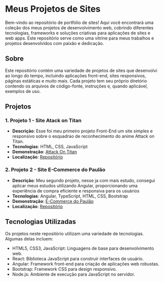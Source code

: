 # Meus Projetos de Sites

Bem-vindo ao repositório de portfólio de sites! Aqui você encontrará uma coleção dos meus projetos de desenvolvimento web, cobrindo diferentes tecnologias, 
frameworks e soluções criativas para aplicações de sites e web apps. Este repositório serve como uma vitrine para meus trabalhos e projetos desenvolvidos com paixão e dedicação.

## Sobre

Este repositório contém uma variedade de projetos de sites que desenvolvi ao longo do tempo, incluindo aplicações front-end, 
sites responsivos, páginas estáticas e muito mais. Cada projeto tem seu próprio diretório contendo os arquivos de código-fonte, instruções e, quando aplicável, exemplos de uso.

## Projetos

### 1. **Projeto 1 - Site Atack on Titan**
   - **Descrição**: Esse foi meu primeiro projeto Front-End um site simples e responsivo sobre o esquadrao de reconhecimento do anime Attack on Titan.
   - **Tecnologias**: HTML, CSS, JavaScript
   - **Demonstração**: [Attack On Titan](https://paulodiasred.github.io/projeto-site-attackontitan/)
   - **Localização**: [Repositório](https://github.com/paulodiasred/projeto-site-attackontitan)

### 2. **Projeto 2 - Site E-Commerce do Paulão**
   - **Descrição**: Meu segundo projeto, nesse ja com mais estudo, consegui aplicar meus estudos utilizando Angular, proporcionando uma experiência de 
compra eficiente e responsiva para os usuários
   - **Tecnologias**: Angular, TypeScript, HTML, CSS, Bootstrap
   - **Demonstração**: [E-Commerce do Paulão](https://paulodiasred.github.io/ecommerce-project/)
   - **Localização**: [Repositório](https://github.com/paulodiasred/ecommerce-project)




## Tecnologias Utilizadas
Os projetos neste repositório utilizam uma variedade de tecnologias. Algumas delas incluem:

- HTML5, CSS3, JavaScript: Linguagens de base para desenvolvimento web.
- React: Biblioteca JavaScript para construir interfaces de usuário.
- Angular: Framework front-end para criação de aplicações web robustas.
- Bootstrap: Framework CSS para design responsivo.
- Node.js: Ambiente de execução para JavaScript no servidor.
